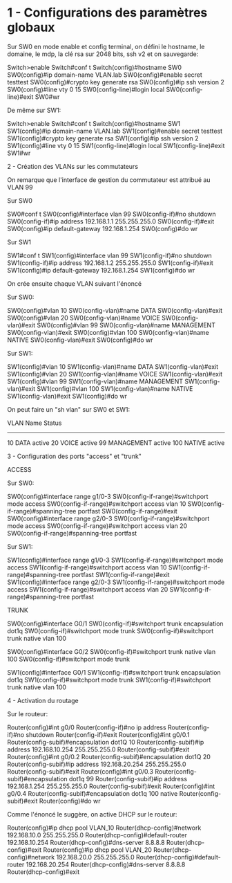 # 1 - Configurations des paramètres globaux

Sur SW0 en mode enable et config terminal, on défini le hostname, le domaine, le mdp, la clé rsa sur 2048 bits, ssh v2 et on sauvegarde:

Switch>enable
Switch#conf t
Switch(config)#hostname SW0
SW0(config)#ip domain-name VLAN.lab
SW0(config)#enable secret testtest
SW0(config)#crypto key generate rsa
SW0(config)#ip ssh version 2
SW0(config)#line vty 0 15
SW0(config-line)#login local
SW0(config-line)#exit
SW0#wr

De même sur SW1:

Switch>enable
Switch#conf t
Switch(config)#hostname SW1
SW1(config)#ip domain-name VLAN.lab
SW1(config)#enable secret testtest
SW1(config)#crypto key generate rsa
SW1(config)#ip ssh version 2
SW1(config)#line vty 0 15
SW1(config-line)#login local
SW1(config-line)#exit
SW1#wr

2 - Création des VLANs sur les commutateurs

On remarque que l'interface de gestion du commutateur est attribué au VLAN 99

Sur SW0

SW0#conf t
SW0(config)#interface vlan 99
SW0(config-if)#no shutdown
SW0(config-if)#ip address 192.168.1.1 255.255.255.0
SW0(config-if)#exit
SW0(config)#ip default-gateway 192.168.1.254
SW0(config)#do wr

Sur SW1

SW1#conf t
SW1(config)#interface vlan 99
SW1(config-if)#no shutdown
SW1(config-if)#ip address 192.168.1.2 255.255.255.0
SW1(config-if)#exit
SW1(config)#ip default-gateway 192.168.1.254
SW1(config)#do wr

On crée ensuite chaque VLAN suivant l'énoncé

Sur SW0:

SW0(config)#vlan 10
SW0(config-vlan)#name DATA
SW0(config-vlan)#exit
SW0(config)#vlan 20
SW0(config-vlan)#name VOICE
SW0(config-vlan)#exit
SW0(config)#vlan 99
SW0(config-vlan)#name MANAGEMENT
SW0(config-vlan)#exit
SW0(config)#vlan 100
SW0(config-vlan)#name NATIVE
SW0(config-vlan)#exit
SW0(config)#do wr

Sur SW1:

SW1(config)#vlan 10
SW1(config-vlan)#name DATA
SW1(config-vlan)#exit
SW1(config)#vlan 20
SW1(config-vlan)#name VOICE
SW1(config-vlan)#exit
SW1(config)#vlan 99
SW1(config-vlan)#name MANAGEMENT
SW1(config-vlan)#exit
SW1(config)#vlan 100
SW1(config-vlan)#name NATIVE
SW1(config-vlan)#exit
SW1(config)#do wr

On peut faire un "sh vlan" sur SW0 et SW1:

VLAN Name                             Status
---- -------------------------------- ------
10   DATA                             active
20   VOICE                            active
99   MANAGEMENT                       active
100  NATIVE                           active

3 - Configuration des ports "access" et "trunk"

ACCESS

Sur SW0:

SW0(config)#interface range g1/0-3
SW0(config-if-range)#switchport mode access
SW0(config-if-range)#switchport access vlan 10
SW0(config-if-range)#spanning-tree portfast
SW0(config-if-range)#exit
SW0(config)#interface range g2/0-3
SW0(config-if-range)#switchport mode access
SW0(config-if-range)#switchport access vlan 20
SW0(config-if-range)#spanning-tree portfast

Sur SW1:

SW1(config)#interface range g1/0-3
SW1(config-if-range)#switchport mode access
SW1(config-if-range)#switchport access vlan 10
SW1(config-if-range)#spanning-tree portfast
SW1(config-if-range)#exit
SW1(config)#interface range g2/0-3
SW1(config-if-range)#switchport mode access
SW1(config-if-range)#switchport access vlan 20
SW1(config-if-range)#spanning-tree portfast

TRUNK

SW0(config)#interface G0/1
SW0(config-if)#switchport trunk encapsulation dot1q
SW0(config-if)#switchport mode trunk
SW0(config-if)#switchport trunk native vlan 100

SW0(config)#interface G0/2
SW0(config-if)#switchport trunk native vlan 100
SW0(config-if)#switchport mode trunk

SW1(config)#interface G0/1
SW1(config-if)#switchport trunk encapsulation dot1q
SW1(config-if)#switchport mode trunk
SW1(config-if)#switchport trunk native vlan 100


4 - Activation du routage

Sur le routeur:

Router(config)#int g0/0
Router(config-if)#no ip address
Router(config-if)#no shutdown
Router(config-if)#exit
Router(config)#int g0/0.1
Router(config-subif)#encapsulation dot1Q 10
Router(config-subif)#ip address 192.168.10.254 255.255.255.0
Router(config-subif)#exit
Router(config)#int g0/0.2
Router(config-subif)#encapsulation dot1Q 20
Router(config-subif)#ip address 192.168.20.254 255.255.255.0
Router(config-subif)#exit
Router(config)#int g0/0.3
Router(config-subif)#encapsulation dot1q 99
Router(config-subif)#ip address 192.168.1.254 255.255.255.0
Router(config-subif)#exit
Router(config)#int g0/0.4
Router(config-subif)#encapsulation dot1q 100 native
Router(config-subif)#exit
Router(config)#do wr

Comme l'énoncé le suggère, on active DHCP sur le routeur:

Router(config)#ip dhcp pool VLAN_10
Router(dhcp-config)#network 192.168.10.0 255.255.255.0
Router(dhcp-config)#default-router 192.168.10.254
Router(dhcp-config)#dns-server 8.8.8.8
Router(dhcp-config)#exit
Router(config)#ip dhcp pool VLAN_20
Router(dhcp-config)#network 192.168.20.0 255.255.255.0
Router(dhcp-config)#default-router 192.168.20.254
Router(dhcp-config)#dns-server 8.8.8.8
Router(dhcp-config)#exit


